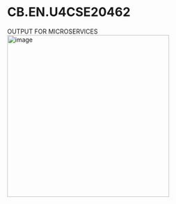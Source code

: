 # CB.EN.U4CSE20462
OUTPUT FOR MICROSERVICES
<img width="372" alt="image" src="https://github.com/sivadestroyer/CB.EN.U4CSE20462/assets/105098372/080bf629-0ed2-416f-a1ef-22b3186a8751">

